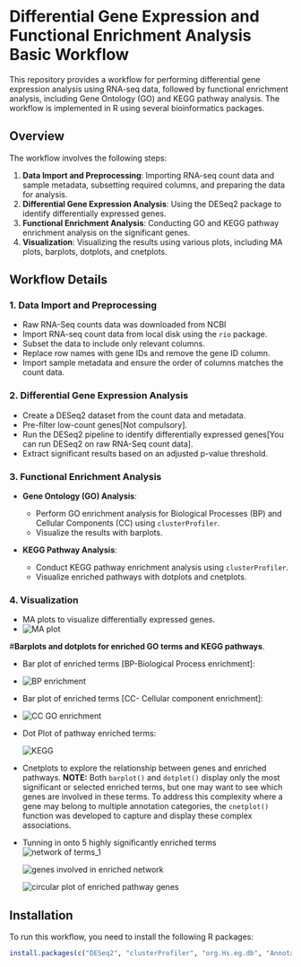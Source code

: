 # Differential Gene Expression and Functional Enrichment Analysis Basic Workflow

This repository provides a workflow for performing differential gene expression analysis using RNA-seq data, followed by functional enrichment analysis, including Gene Ontology (GO) and KEGG pathway analysis. The workflow is implemented in R using several bioinformatics packages.

## Overview

The workflow involves the following steps:
1. **Data Import and Preprocessing**: Importing RNA-seq count data and sample metadata, subsetting required columns, and preparing the data for analysis.
2. **Differential Gene Expression Analysis**: Using the DESeq2 package to identify differentially expressed genes.
3. **Functional Enrichment Analysis**: Conducting GO and KEGG pathway enrichment analysis on the significant genes.
4. **Visualization**: Visualizing the results using various plots, including MA plots, barplots, dotplots, and cnetplots.

## Workflow Details

### 1. Data Import and Preprocessing

- Raw RNA-Seq counts data was downloaded from NCBI
- Import RNA-seq count data from local disk using the `rio` package.
- Subset the data to include only relevant columns.
- Replace row names with gene IDs and remove the gene ID column.
- Import sample metadata and ensure the order of columns matches the count data.

### 2. Differential Gene Expression Analysis

- Create a DESeq2 dataset from the count data and metadata.
- Pre-filter low-count genes[Not compulsory].
- Run the DESeq2 pipeline to identify differentially expressed genes[You can run DESeq2 on raw RNA-Seq count data].
- Extract significant results based on an adjusted p-value threshold.

### 3. Functional Enrichment Analysis

- **Gene Ontology (GO) Analysis**:
  - Perform GO enrichment analysis for Biological Processes (BP) and Cellular Components (CC) using `clusterProfiler`.
  - Visualize the results with barplots.

- **KEGG Pathway Analysis**:
  - Conduct KEGG pathway enrichment analysis using `clusterProfiler`.
  - Visualize enriched pathways with dotplots and cnetplots.

### 4. Visualization

- MA plots to visualize differentially expressed genes.
- ![MA plot](https://github.com/user-attachments/assets/50f5ccb4-4534-49e4-a17b-79f20553e7c9)

#**Barplots and dotplots for enriched GO terms and KEGG pathways**.
  
- Bar plot of enriched terms [BP-Biological Process enrichment]:
- ![BP enrichment](https://github.com/user-attachments/assets/3a59946b-4860-46e5-a25f-1fc62e627ab1)
  
  
- Bar plot of enriched terms [CC- Cellular component enrichment]:
- ![CC GO enrichment](https://github.com/user-attachments/assets/8ced73ed-c55f-4a4c-ad3f-80f49aabfc0c)
  
  
- Dot Plot of pathway enriched terms:
  
  ![KEGG](https://github.com/user-attachments/assets/367a674e-cf73-4f34-9dd1-4518f340bcf9)
  


- Cnetplots to explore the relationship between genes and enriched pathways.
**NOTE:** Both `barplot()` and `dotplot()` display only the most significant or selected enriched terms, but one may want to see which genes are involved in these terms. To address this complexity where a gene may belong to multiple annotation categories, the `cnetplot()` function was developed to capture and display these complex associations. 

- Tunning in onto 5 highly significantly enriched terms
  ![network of terms_1](https://github.com/user-attachments/assets/75a62258-1322-43ef-baeb-be47cf73ba50)


  ![genes involved in enriched network](https://github.com/user-attachments/assets/24f1b8ea-ad5d-4856-aaad-c77f636c4b2a)

  

  ![circular plot of enriched pathway genes](https://github.com/user-attachments/assets/74fa1ef0-4920-4bf8-b3b1-63615465066b)


## Installation

To run this workflow, you need to install the following R packages:

```r
install.packages(c("DESeq2", "clusterProfiler", "org.Hs.eg.db", "AnnotationDbi", "enrichplot", "DOSE", "rio"))
